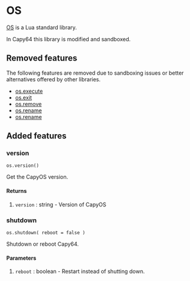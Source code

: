 # OS

[OS](https://www.lua.org/manual/5.4/manual.html#6.9) is a Lua standard library.

In Capy64 this library is modified and sandboxed.

## Removed features

The following features are removed due to sandboxing issues or better alternatives offered by other libraries.

* [os.execute](https://www.lua.org/manual/5.4/manual.html#pdf-os.execute)
* [os.exit](https://www.lua.org/manual/5.4/manual.html#pdf-os.exit)
* [os.remove](https://www.lua.org/manual/5.4/manual.html#pdf-os.remove)
* [os.rename](https://www.lua.org/manual/5.4/manual.html#pdf-os.rename)
* [os.rename](https://www.lua.org/manual/5.4/manual.html#pdf-os.rename)

## Added features

### version

`os.version()`

Get the CapyOS version.

#### Returns

1. `version` : string - Version of CapyOS

### shutdown

`os.shutdown( reboot = false )`

Shutdown or reboot Capy64.

#### Parameters

1. `reboot` : boolean - Restart instead of shutting down.